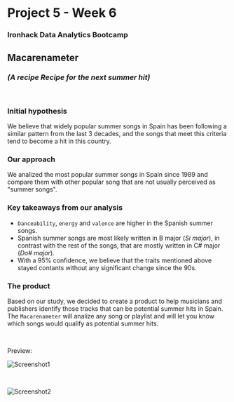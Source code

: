 # Project 5 - Week 6

### Ironhack Data Analytics Bootcamp

## **Macarenameter**

### *(A recipe Recipe for the next summer hit)*

<br>

### **Initial hypothesis**

We believe that widely popular summer songs in Spain has been following a similar pattern from the last 3 decades, and the songs that meet this criteria tend to become a hit in this country.

### **Our approach**

We analized the most popular summer songs in Spain since 1989 and compare them with other popular song that are not usually perceived as "summer songs".

### **Key takeaways from our analysis**

- `Danceability`, `energy` and `valence` are higher in the Spanish summer songs.
- Spanish summer songs are most likely written in B major (*Si major*), in contrast with the rest of the songs, that are mostly written in C# major (*Do# major*).
- With a 95% confidence, we believe that the traits mentioned above stayed contants without any significant change since the 90s.

### **The  product**

Based on our study, we decided to create a product to help musicians and publishers identify those tracks that can be potential summer hits in Spain. The `Macarenameter` will analize any song or playlist and will let you know which songs would qualify as potential summer hits.

<br>

Preview:

![Screenshot1](https://raw.githubusercontent.com/andersgom/project5-week6/main/screenshots/ss1.png)

<br>

![Screenshot2](https://raw.githubusercontent.com/andersgom/project5-week6/main/screenshots/ss2.png)
